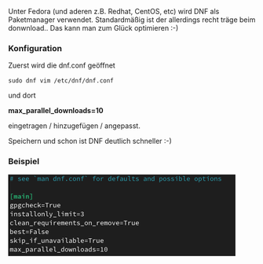Unter Fedora (und aderen z.B. Redhat, CentOS, etc) wird DNF als Paketmanager verwendet. Standardmäßig ist der allerdings recht träge beim donwnload..
Das kann man zum Glück optimieren :-)

### Konfiguration

Zuerst wird die dnf.conf geöffnet

```console
sudo dnf vim /etc/dnf/dnf.conf
```
und dort 

**max_parallel_downloads=10**

eingetragen / hinzugefügen / angepasst. 

Speichern und schon ist DNF deutlich schneller :-)

### Beispiel

![DNF-Download-Settings](https://github.com/friedlandreas/Guides/blob/67e9e7d5f6035df6c3c89cc9899b9b388070bf62/images/DNF-Download-Setting.png)


